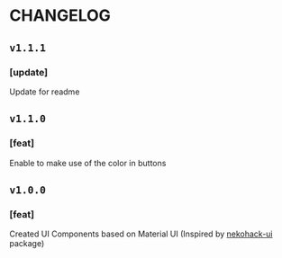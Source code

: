 # CHANGELOG

## `v1.1.1`

### [update]
Update for readme

## `v1.1.0`

### [feat]
Enable to make use of the color in buttons

## `v1.0.0`

### [feat]
Created UI Components based on Material UI (Inspired by [nekohack-ui](https://www.npmjs.com/package/nekohack-ui) package)
